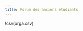 ```yaml
---
title: Forum des anciens étudiants
---
```


!csv(orga.csv)
<script>$(document).ready(function() {
      $('#tableau_ecole').DataTable({
          "paging":   false,
          "info":     false,      
          "select":   true,
          "responsive": true,
					"order": [[3,'asc']],
          "language": {
                "search": "Recherche: "
                }
            });
      });</script>

